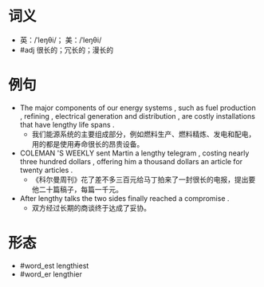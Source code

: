 # 词义
- 英：/ˈleŋθi/； 美：/ˈleŋθi/
- #adj 很长的；冗长的；漫长的
# 例句
- The major components of our energy systems , such as fuel production , refining , electrical generation and distribution , are costly installations that have lengthy life spans .
	- 我们能源系统的主要组成部分，例如燃料生产、燃料精炼、发电和配电，用的都是使用寿命很长的昂贵设备。
- COLEMAN 'S WEEKLY sent Martin a lengthy telegram , costing nearly three hundred dollars , offering him a thousand dollars an article for twenty articles .
	- 《科尔曼周刊》花了差不多三百元给马丁拍来了一封很长的电报，提出要他二十篇稿子，每篇一千元。
- After lengthy talks the two sides finally reached a compromise .
	- 双方经过长期的商谈终于达成了妥协。
# 形态
- #word_est lengthiest
- #word_er lengthier
